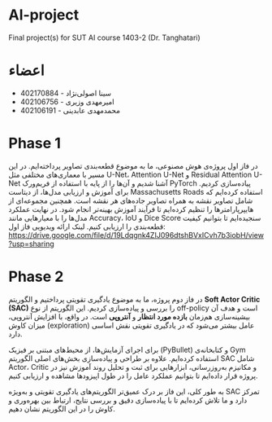# AI-project
Final project(s) for SUT AI course 1403-2 (Dr. Tanghatari)
# اعضاء
- سینا اصولی‌نژاد - 402170884
- امیرمهدی وزیری - 402106756
- محمدمهدی عابدینی - 402106191
# Phase 1
در فاز اول پروژه‌ی هوش مصنوعی، ما به موضوع قطعه‌بندی تصاویر پرداخته‌ایم. در این مسیر با معماری‌های مختلفی مثل U-Net، Attention U-Net و Residual Attention U-Net آشنا شدیم و آن‌ها را از پایه با استفاده از فریم‌ورک PyTorch پیاده‌سازی کردیم. برای آموزش و ارزیابی مدل‌ها، از دیتاست Massachusetts Roads استفاده کرده‌ایم که شامل تصاویر نقشه به همراه تصاویر جاده‌های هر نقشه است. همچنین مجموعه‌ای از هایپرپارامترها را تنظیم کرده‌ایم تا فرآیند آموزش بهینه‌تر انجام شود. در نهایت عملکرد مدل‌ها را با معیارهایی مانند Accuracy، IoU و Dice Score سنجیده‌ایم تا بتوانیم کیفیت قطعه‌بندی را ارزیابی کنیم.
لینک ارائه ویدیویی فاز اول: https://drive.google.com/file/d/19Ldqgnk4ZIJ096dtshBVxICvh7b3iobH/view?usp=sharing
# Phase 2
در فاز دوم پروژه، ما به موضوع یادگیری تقویتی پرداختیم و الگوریتم **Soft Actor Critic (SAC)** را بررسی و پیاده‌سازی کردیم. این الگوریتم از نوع off-policy است و هدف آن بیشینه‌سازی هم‌زمان **بازده مورد انتظار** و **آنتروپی** است. در واقع، با افزایش آنتروپی، میزان کاوش (exploration) عامل بیشتر می‌شود که در یادگیری تقویتی نقش اساسی دارد.

برای اجرای آزمایش‌ها، از محیط‌های مبتنی بر فیزیک (PyBullet) و کتابخانه‌ی Gym استفاده کرده‌ایم. علاوه بر طراحی و پیاده‌سازی بخش‌های اصلی الگوریتم SAC شامل Actor، Critic و مکانیزم به‌روزرسانی، ابزارهایی برای ثبت و تحلیل روند آموزش نیز در پروژه قرار داده‌ایم تا بتوانیم عملکرد عامل را در طول اپیزودها مشاهده و ارزیابی کنیم.

به طور کلی، این فاز بر درک عمیق‌تر الگوریتم‌های یادگیری تقویتی و به‌ویژه SAC تمرکز دارد و ما تلاش کرده‌ایم تا با پیاده‌سازی دقیق و بررسی نتایج، ارتباط بین بهره‌وری و کاوش را در این الگوریتم نشان دهیم.
